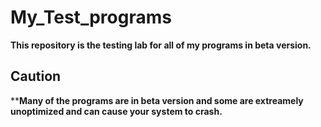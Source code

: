 # My_Test_programs
**This repository is the testing lab for all of my programs in beta version.**

## Caution 
****Many of the programs are in beta version and some are extreamely unoptimized and can cause your system to crash.**
